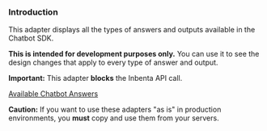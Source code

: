 ### Introduction
This adapter displays all the types of answers and outputs available in the Chatbot SDK.

**This is intended for development purposes only.** You can use it to see the design changes that apply to every type of answer and output.

**Important:** This adapter **blocks** the Inbenta API call.

<a href="https://apidocs.inbenta.io/javascript-sdks/chatbot/sdk-customization/actions#displaychatbotmessage">Available Chatbot Answers</a>


**Caution:** If you want to use these adapters "as is" in production environments, you **must** copy and use them from your servers.